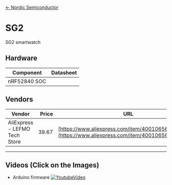 [<- Nordic Semiconductor](.)

# SG2
SG2 smartwatch

## Hardware

| Component | Datasheet |
|-|-|
| nRF52840 SOC |  |

## Vendors

| Vendor | Price | URL |
|-|-:|-|
| AliExpress - LEFMO Tech Store | 39.67 | [https://www.aliexpress.com/item/4001065679720.html](https://www.aliexpress.com/item/4001065679720.html) |


___
## Videos (Click on the Images)

- Arduino firmware
[![YoutubeVideo](https://img.youtube.com/vi/J9l99v5dr5I/0.jpg)](https://www.youtube.com/watch?v=J9l99v5dr5I)
